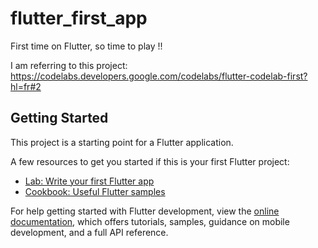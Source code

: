# flutter_first_app

First time on Flutter, so time to play !!

I am referring to this project:
https://codelabs.developers.google.com/codelabs/flutter-codelab-first?hl=fr#2

## Getting Started

This project is a starting point for a Flutter application.

A few resources to get you started if this is your first Flutter project:

- [Lab: Write your first Flutter app](https://docs.flutter.dev/get-started/codelab)
- [Cookbook: Useful Flutter samples](https://docs.flutter.dev/cookbook)

For help getting started with Flutter development, view the
[online documentation](https://docs.flutter.dev/), which offers tutorials,
samples, guidance on mobile development, and a full API reference.
